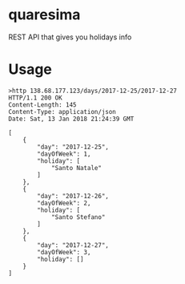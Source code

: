 # quaresima
REST API that gives you holidays info

# Usage

    >http 138.68.177.123/days/2017-12-25/2017-12-27
    HTTP/1.1 200 OK
    Content-Length: 145
    Content-Type: application/json
    Date: Sat, 13 Jan 2018 21:24:39 GMT

    [
        {
            "day": "2017-12-25",
            "dayOfWeek": 1,
            "holiday": [
                "Santo Natale"
            ]
        },
        {
            "day": "2017-12-26",
            "dayOfWeek": 2,
            "holiday": [
                "Santo Stefano"
            ]
        },
        {
            "day": "2017-12-27",
            "dayOfWeek": 3,
            "holiday": []
        }
    ]

